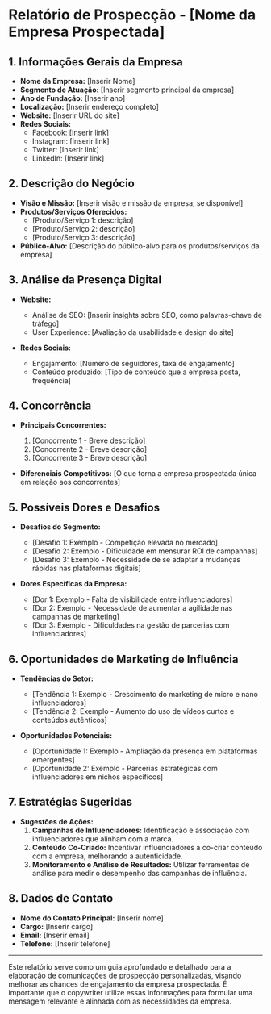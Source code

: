 # Relatório de Prospecção - [Nome da Empresa Prospectada]

## 1. Informações Gerais da Empresa

- **Nome da Empresa:** [Inserir Nome]
- **Segmento de Atuação:** [Inserir segmento principal da empresa]
- **Ano de Fundação:** [Inserir ano]
- **Localização:** [Inserir endereço completo]
- **Website:** [Inserir URL do site]
- **Redes Sociais:** 
  - Facebook: [Inserir link]
  - Instagram: [Inserir link]
  - Twitter: [Inserir link]
  - LinkedIn: [Inserir link]

## 2. Descrição do Negócio

- **Visão e Missão:** [Inserir visão e missão da empresa, se disponível]
- **Produtos/Serviços Oferecidos:** 
  - [Produto/Serviço 1: descrição]
  - [Produto/Serviço 2: descrição]
  - [Produto/Serviço 3: descrição]
- **Público-Alvo:** [Descrição do público-alvo para os produtos/serviços da empresa]

## 3. Análise da Presença Digital

- **Website:**
  - Análise de SEO: [Inserir insights sobre SEO, como palavras-chave de tráfego]
  - User Experience: [Avaliação da usabilidade e design do site]

- **Redes Sociais:**
  - Engajamento: [Número de seguidores, taxa de engajamento]
  - Conteúdo produzido: [Tipo de conteúdo que a empresa posta, frequência]

## 4. Concorrência

- **Principais Concorrentes:**
  1. [Concorrente 1 - Breve descrição]
  2. [Concorrente 2 - Breve descrição]
  3. [Concorrente 3 - Breve descrição]

- **Diferenciais Competitivos:** [O que torna a empresa prospectada única em relação aos concorrentes]

## 5. Possíveis Dores e Desafios

- **Desafios do Segmento:**
  - [Desafio 1: Exemplo - Competição elevada no mercado]
  - [Desafio 2: Exemplo - Dificuldade em mensurar ROI de campanhas]
  - [Desafio 3: Exemplo - Necessidade de se adaptar a mudanças rápidas nas plataformas digitais]

- **Dores Específicas da Empresa:**
  - [Dor 1: Exemplo - Falta de visibilidade entre influenciadores]
  - [Dor 2: Exemplo - Necessidade de aumentar a agilidade nas campanhas de marketing]
  - [Dor 3: Exemplo - Dificuldades na gestão de parcerias com influenciadores]

## 6. Oportunidades de Marketing de Influência

- **Tendências do Setor:**
  - [Tendência 1: Exemplo - Crescimento do marketing de micro e nano influenciadores]
  - [Tendência 2: Exemplo - Aumento do uso de vídeos curtos e conteúdos autênticos]

- **Oportunidades Potenciais:**
  - [Oportunidade 1: Exemplo - Ampliação da presença em plataformas emergentes]
  - [Oportunidade 2: Exemplo - Parcerias estratégicas com influenciadores em nichos específicos]

## 7. Estratégias Sugeridas

- **Sugestões de Ações:**
  1. **Campanhas de Influenciadores:** Identificação e associação com influenciadores que alinham com a marca.
  2. **Conteúdo Co-Criado:** Incentivar influenciadores a co-criar conteúdo com a empresa, melhorando a autenticidade.
  3. **Monitoramento e Análise de Resultados:** Utilizar ferramentas de análise para medir o desempenho das campanhas de influência.

## 8. Dados de Contato

- **Nome do Contato Principal:** [Inserir nome]
- **Cargo:** [Inserir cargo]
- **Email:** [Inserir email]
- **Telefone:** [Inserir telefone]

---

Este relatório serve como um guia aprofundado e detalhado para a elaboração de comunicações de prospecção personalizadas, visando melhorar as chances de engajamento da empresa prospectada. É importante que o copywriter utilize essas informações para formular uma mensagem relevante e alinhada com as necessidades da empresa.